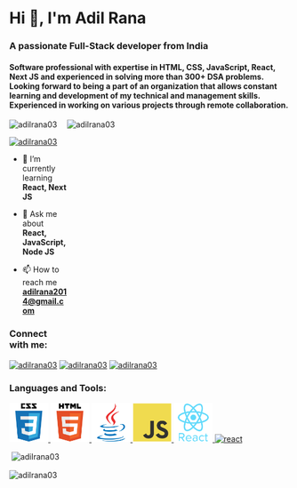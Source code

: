 <div display="flex">
 <div>
<h1 align="left">Hi 👋, I'm Adil Rana</h1>
 <h3 align="left">A passionate Full-Stack developer from India</h3>
  <h4 align="left">Software professional with expertise in HTML, CSS, JavaScript, React, Next JS and experienced in solving more than 300+ DSA problems. Looking forward to being a part of an organization that allows constant learning and development of my technical and management skills. Experienced in working on various projects through remote collaboration.</h4>
 </div>
 <div>
  
<img align="right" height="400" width="400" src="https://user-images.githubusercontent.com/104199818/195697121-4d08fe1c-c830-4feb-82e3-c3d5d3e246c9.png" alt="adilrana03" />
 </div>
 </div>

<p align="left"> <img src="https://komarev.com/ghpvc/?username=adilrana03&label=Profile%20views&color=0e75b6&style=flat" alt="adilrana03" /> </p>

<!-- <p align="left"> <a href="https://github.com/ryo-ma/github-profile-trophy"><img src="https://github-profile-trophy.vercel.app/?username=adilrana03" alt="adilrana03" /></a> </p> -->

<p align="left"> <a href="https://twitter.com/adilrana03" target="blank"><img src="https://img.shields.io/twitter/follow/adilrana03?logo=twitter&style=for-the-badge" alt="adilrana03" /></a> </p>

- 🌱 I’m currently learning **React, Next JS**

- 💬 Ask me about **React, JavaScript, Node JS**

- 📫 How to reach me **adilrana2014@gmail.com**

<h3 align="left">Connect with me:</h3>
<p align="left">
<!-- <a href="https://codepen.io/adilrana03" target="blank"><img align="center" src="https://raw.githubusercontent.com/rahuldkjain/github-profile-readme-generator/master/src/images/icons/Social/codepen.svg" alt="adilrana03" height="30" width="40" /></a> -->
<a href="https://twitter.com/adilrana03" target="blank"><img align="center" src="https://raw.githubusercontent.com/rahuldkjain/github-profile-readme-generator/master/src/images/icons/Social/twitter.svg" alt="adilrana03" height="30" width="40"  margin-left="20px" /></a>
<a href="https://www.linkedin.com/in/adil-rana-6ba97721b/" target="blank"><img align="center" src="https://raw.githubusercontent.com/rahuldkjain/github-profile-readme-generator/master/src/images/icons/Social/linked-in-alt.svg" alt="adilrana03" height="30" width="40" margin-left="20px"  /></a>
<a href="https://instagram.com/adilrana03" target="blank"><img align="center" src="https://raw.githubusercontent.com/rahuldkjain/github-profile-readme-generator/master/src/images/icons/Social/instagram.svg" alt="adilrana03" height="30" width="40"  margin-left="20px" /></a>
</p>

<h3 align="left">Languages and Tools:</h3>
<p align="left"> <a href="https://www.w3schools.com/css/" target="_blank" rel="noreferrer"> <img src="https://raw.githubusercontent.com/devicons/devicon/master/icons/css3/css3-original-wordmark.svg" alt="css3" width="70" height="70"/> </a> <a href="https://www.w3.org/html/" target="_blank" rel="noreferrer"> <img src="https://raw.githubusercontent.com/devicons/devicon/master/icons/html5/html5-original-wordmark.svg" alt="html5" width="70" height="70"/> </a> <a href="https://www.java.com" target="_blank" rel="noreferrer"> <img src="https://raw.githubusercontent.com/devicons/devicon/master/icons/java/java-original.svg" alt="java" width="70" height="70"/> </a> <a href="https://developer.mozilla.org/en-US/docs/Web/JavaScript" target="_blank" rel="noreferrer"> <img src="https://raw.githubusercontent.com/devicons/devicon/master/icons/javascript/javascript-original.svg" alt="javascript" width="70" height="70"/> </a> <a href="https://reactjs.org/" target="_blank" rel="noreferrer"> <img src="https://raw.githubusercontent.com/devicons/devicon/master/icons/react/react-original-wordmark.svg" alt="react" width="70" height="70"/> </a> <a href="https://nextjs.org/" target="_blank" rel="noreferrer"> <img src="https://encrypted-tbn0.gstatic.com/images?q=tbn:ANd9GcRQGNK5wsLk8W5OUu4w6qnaL2mL4RelsWN4UQ&usqp=CAU" alt="react" width="70" height="70"/> </a> </p>



<p>&nbsp;<img align="center", width="600px", height="600px" src="https://github-readme-stats.vercel.app/api?username=adilrana03&show_icons=true&locale=en" alt="adilrana03" /></p>

<p><img align="center", width="600px", height="600px" src="https://github-readme-streak-stats.herokuapp.com/?user=adilrana03&" alt="adilrana03" /></p>


